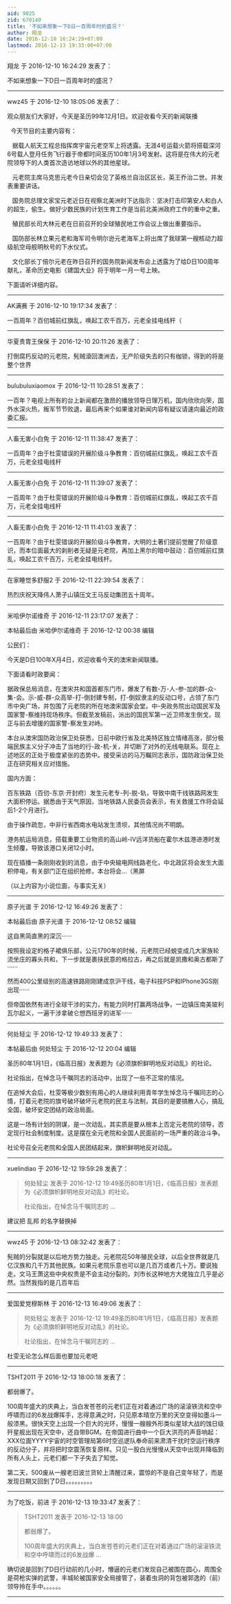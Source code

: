 ```yaml
---
aid: 9025
zid: 678140
title: '不如来想象一下D日一百周年时的盛况？'
author: 翔龙
date: 2016-12-10 16:24:29+07:00
lastmod: 2016-12-13 19:33:00+07:00
---
```


翔龙 于 2016-12-10 16:24:29 发表了：

不如来想象一下D日一百周年时的盛况？

---------

wwz45 于 2016-12-10 18:05:06 发表了：

观众朋友们大家好，今天是圣历99年12月1日。欢迎收看今天的新闻联播

  今天节目的主要内容有：

   据载人航天工程总指挥席宇宙元老空军上将透露。无涯4号运载火箭将搭载深河6号载人登月任务飞行器于帝都时间圣历100年1月3号发射。这将是在伟大的元老院领导下的人类首次造访地球以外的其他星球。

   元老院主席马克思元老今日亲切会见了英格兰自治区区长，英王乔治二世。并发表重要讲话。

   国务院总理文家宝元老近日在视察北美洲时下达指示：坚决打击印第安人和白人的超生，偷生。做好少数民族的计划生育工作是当前北美洲政府工作的重中之重。

   殖民部长司大林元老在日前召开的全球殖民地工作会议上做出重要指示。

   国防部长林立果元老和海军司令明尔逊元老海军上将出席了我球第一艘核动力超级航空母舰明秋号的下水仪式。

   文化部长丁倍尔元老在昨日召开的国务院新闻发布会上透露为了给D日100周年献礼，革命历史电影《建国大业》将于明年一月一号上映。

下面请听详细内容。

---------

AK满赛 于 2016-12-10 19:17:34 发表了：

一百周年？百仞城前红旗乱，唤起工农千百万，元老全挂电线杆（

---------

华夏贵胄王保保 于 2016-12-10 20:11:26 发表了：

打倒腐朽反动的元老院，髡贼滾回澳洲去，无产阶级失去的只有枷锁，得到的将是整个世界

---------

bulubuluxiaomox 于 2016-12-11 10:28:51 发表了：

一百年？电视上所有的台上新闻都在激昂的播放领导日理万机，国内欣欣向荣，国外水深火热，叛军节节败退，最后再来个如果谁对新闻内容有疑议请速向最近的政委汇报。

---------

人畜无害小白免 于 2016-12-11 11:38:47 发表了：

一百周年？由于杜雯错误的开展阶级斗争教育：百仞城前红旗乱，唤起工农千百万，元老全挂电线杆

---------

人畜无害小白免 于 2016-12-11 11:39:07 发表了：

一百周年？由于杜雯错误的开展阶级斗争教育：百仞城前红旗乱，唤起工农千百万，元老全挂电线杆

---------

人畜无害小白免 于 2016-12-11 11:41:03 发表了：

一百周年？由于杜雯错误的开展阶级斗争教育，大明的土著们提前觉醒了阶级意识，而本位面最大的剥削者无疑是元老院，再加上黑尔的暗中鼓动：百仞城前红旗乱，唤起工农千百万，元老全挂电线杆。

---------

在家睡觉多舒服2 于 2016-12-11 22:39:54 发表了：

热烈庆祝天降伟人萧子山镇压文王马反动集团五十周年。

---------

米哈伊尔诺维奇 于 2016-12-11 23:17:07 发表了：

本帖最后由 米哈伊尔诺维奇 于 2016-12-12 00:38 编辑 

公民们：

今天是D日100年X月4日，欢迎收看今天的澳宋新闻联播。

下面请看时政要闻：

据政保总局消息，在澳宋共和国首都东门市，爆发了有数-万-人-参-加的群-众-集-会。示-威-群-众高举-打-倒封建专制，打-倒奴隶主的反动口号，占领了东门市中央广场，并包围了元老院的所在地澳宋国家会堂。中-央政务院出动国民军及国家警-察维持现场秩序。但截至发稿前，派出的国民军第一近卫师发生倒戈，现正与前去增援的国家警-察发生对峙。

本台从澳宋国防政治保卫处获悉，日前中欧行省及北美特区独立情绪高涨，部分极端民族主义分子冲击了当地的行-政-机-关，并切断了对外的无线电联系。现在上述地区的正处于极度紧张的态势中。接受采访的马万瞩同志表示，国防政治保卫处正在研究相关应对措施。

国内方面：

百东铁路（百仞-东京·开封府）发生元老专-列-脱-轨，导致中南干线铁路网发生大面积停运。据悉由于天气原因，当地铁路人民委员会表示，有关救援工作将会延后1-2个月进行。

由于操作疏忽，中非行省西南水电站发生溃坝，其他情况尚不明朗。

港务航运局消息，搭载重要工业物资的高山岭-IV远洋货船在霍尔木兹港进港时发生倾覆，导致该港口关闭12小时。

现在插播一条刚刚收到的消息，由于中央输电网线路老化，中北政区将会发生大面积停电，有关部门正在组织抢修，本台将会...（黑屏

（以上内容为小说位面，与事实无关）

---------

原子光谱 于 2016-12-12 16:49:26 发表了：

本帖最后由 原子光谱 于 2016-12-12 08:52 编辑 

这自黑简直黑的深沉······

按照我设定的格子裙俱乐部，公元1790年的时候，元老院已经蜕变成几大家族轮流坐庄的寡头共和，下一步就是裹挟民意的格拉古，再之后就是凯撒和奥古都斯了······

然而400公里级别的高速铁路刚刚建成京沪干线，电子科技PSP和IPhone3GS刚出现······

但帝国依然有进行全球干涉的实力，有能力同时打赢两场战争，一边镇压南美玻利瓦尔起义，一遍干涉拿破仑想西班牙的进军······

---------

何处轻尘 于 2016-12-12 19:49:33 发表了：

本帖最后由 何处轻尘 于 2016-12-12 20:04 编辑 

圣历80年1月1日，《临高日报》发表题为《必须旗帜鲜明地反对动乱》的社论。

社论指出，在悼念马千嘱同志的活动中，出现了一些不正常的情况。

在追悼大会后，杜雯等极少数别有用心的人继续利用青年学生悼念马千嘱同志的心情，打着元老院的旗号破坏破坏元老院的民主与法制，其目的是要搞散人心，搞乱全国，破坏安定团结的政治局面。

这是一场有计划的阴谋，是一次动乱，其实质是要从根本上否定元老院的领导，否定现行社会制度制度。这是摆在全元老院和全国人民面前的一场严重的政治斗争。

社论号召全元老院和全国人民团结起来，旗帜鲜明地反对动乱。

---------

xuelindiao 于 2016-12-12 19:59:28 发表了：

> 何处轻尘 发表于 2016-12-12 19:49圣历80年1月1日，《临高日报》发表题为《必须旗帜鲜明地反对动乱》的社论。
> 
> 社论指出，在悼念马千嘱同志的 ...



建议把 乱邦 的名字替换掉

---------

wwz45 于 2016-12-13 08:32:42 发表了：

髡贼的分裂就是以后地方势力独走。元老院花50年殖民全球，以后全世界就是几亿汉族和几千万其他民族。如果元老院乐意也可以是几百万或者几十万。要说独走。文马王萧这些中央权贵是不会主动分裂的。刘市长这种地方大佬独立几乎是必然。当然我指的是几百年后

---------

爱国爱党穆斯林 于 2016-12-13 16:49:06 发表了：

> 何处轻尘 发表于 2016-12-12 19:49圣历80年1月1日，《临高日报》发表题为《必须旗帜鲜明地反对动乱》的社论。
> 
> 社论指出，在悼念马千嘱同志的 ...



杜雯无论怎么样后面也要加元老吧

---------

TSHT2011 于 2016-12-13 18:00:18 发表了：

都弱爆了。

100周年盛大的庆典上，当白发苍苍的元老们正在对着通过广场的滚滚铁流和空中呼啸而过的6发战爆挥手，志得意满之时，只见原本晴空万里的天空变得如墨斗一般漆黑。很快天空上出现一个巨大的光环，慢慢一艘艘外形类似星球大战的蚀日级歼星舰出现在天空中，还自带BGM。在帝国进行曲中一个巨大洪亮的声音响起：XXX位面YYYY宇宙的时空管理局第6时空巡逻队奉命前来肃清干扰时空运行秩序的反动分子，并将把时空震荡恢复原样。只见一股白光慢慢从天空中出现并降临到所有人头上，元老们都一下子失去了知觉。

第二天，500废从一艘老旧波兰货轮上清醒过来，震惊的不是自己变年轻了，而是发现日期又回到了D日。。。。。。。。。

---------

为了吃饭，前进 于 2016-12-13 19:33:47 发表了：

> TSHT2011 发表于 2016-12-13 18:00
> 
> 都弱爆了。
> 
> 100周年盛大的庆典上，当白发苍苍的元老们正在对着通过广场的滚滚铁流和空中呼啸而过的6发战爆 ...



确切说是回到了D日行动前的几小时，懵逼的元老们发现自己被围在圆心，周围全是荷枪实弹的武警，丰城轮被国家安全局接管了，装着虫洞的背包被郭逸的（前）领导拎在手中。。。。。。

---------

